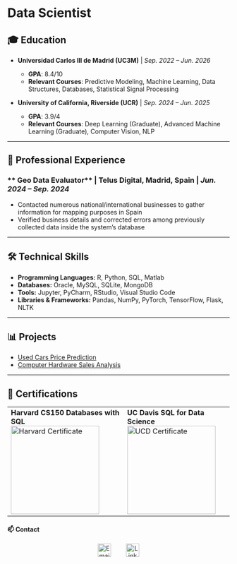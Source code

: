 #  Data Scientist

## 🎓 Education   
- **Universidad Carlos III de Madrid (UC3M)** | *Sep. 2022 – Jun. 2026*  
  - **GPA**: 8.4/10  
  - **Relevant Courses**: Predictive Modeling, Machine Learning, Data Structures, Databases, Statistical Signal Processing  

- **University of California, Riverside (UCR)** | *Sep. 2024 – Jun. 2025*  
  - **GPA**: 3.9/4  
  - **Relevant Courses**: Deep Learning (Graduate), Advanced Machine Learning (Graduate), Computer Vision, NLP  

---

## 💼 Professional Experience  
### ** Geo Data Evaluator** | Telus Digital, Madrid, Spain | *Jun. 2024 – Sep. 2024*  
- Contacted numerous national/international businesses to gather information for mapping purposes in Spain  
- Verified business details and corrected errors among previously collected data inside the system’s database  

---

## 🛠️ Technical Skills  
- **Programming Languages:** R, Python, SQL, Matlab  
- **Databases:** Oracle, MySQL, SQLite, MongoDB  
- **Tools:** Jupyter, PyCharm, RStudio, Visual Studio Code  
- **Libraries & Frameworks:** Pandas, NumPy, PyTorch, TensorFlow, Flask, NLTK  

---

## 📊 Projects  
- [Used Cars Price Prediction](https://github.com/LaurenGallego/Used-Cars-Price-Prediction)  
- [Computer Hardware Sales Analysis](https://github.com/LaurenGallego/Computer-Hardware-Sales-Analysis-PowerBI-Report)

---

## 📜 Certifications  
<table>
  <tr>
    <td>
      <strong>Harvard CS150 Databases with SQL</strong><br>
      <img src="https://github.com/LaurenGallego/portfolio/blob/main/assets/HarvardCertificate.png?raw=true" alt="Harvard Certificate" width="200">
    </td>
    <td>
      <strong>UC Davis SQL for Data Science</strong><br>
      <img src="https://github.com/LaurenGallego/portfolio/blob/main/assets/UCDCertificate.png?raw=true" alt="UCD Certificate" width="200">
    </td>
  </tr>
</table>

#### 📫 Contact 
<div style="text-align: center;">
  <a href="mailto:lauren.gallegoropero@gmail.com" style="display: inline-block; margin-right: 30px;">
    <img src="https://external-content.duckduckgo.com/iu/?u=https%3A%2F%2Ftse2.mm.bing.net%2Fth%3Fid%3DOIP.GPb0ZcxnKxbRAXHa3xNw3QHaHa%26pid%3DApi&f=1&ipt=4371e1e26750a70ea8a1e846e34d3c3685b4199092807f925c8fd83820b0224c&ipo=images" alt="Email" width="30">
  </a>
  <a href="https://www.linkedin.com/in/lauren-gallego-ropero/" target="_blank" style="display: inline-block;">
    <img src="https://external-content.duckduckgo.com/iu/?u=https%3A%2F%2Ffreelogopng.com%2Fimages%2Fall_img%2F1656996524linkedin-app-icon.png&f=1&nofb=1&ipt=7c10c25f586f2064f67e02e144040429a2b1c65c2aae6c39e1fa8076f98060fc&ipo=images" width="30" alt="LinkedIn Profile">
  </a>
</div>


